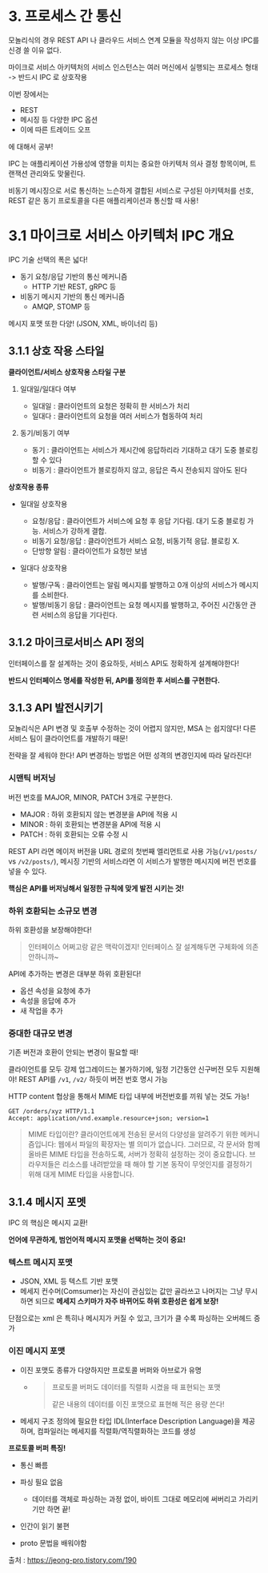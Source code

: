 # 3. 프로세스 간 통신

모놀리식의 경우 REST API 나 클라우드 서비스 연계 모듈을 작성하지 않는 이상 
IPC를 신경 쓸 이유 없다.

마이크로 서비스 아키텍처의 서비스 인스턴스는 여러 머신에서 실행되는 프로세스 형태 -> 반드시 IPC 로 상호작용

이번 장에서는

- REST
- 메시징 등 다양한 IPC 옵션
- 이에 따른 트레이드 오프

에 대해서 공부!



IPC 는 애플리케이션 가용성에 영향을 미치는 중요한 아키텍처 의사 결정 항목이며, 트랜잭션 관리와도  맞물린다.

비동기 메시징으로 서로 통신하는 느슨하게 결합된 서비스로 구성된 아키텍처를 선호, REST 같은 동기 프로토콜을 다른 애플리케이션과 통신할 때 사용!



# 3.1 마이크로 서비스 아키텍처 IPC 개요

IPC 기술 선택의 폭은 넓다!

- 동기 요청/응답 기반의 통신 메커니즘
  - HTTP 기반 REST, gRPC 등 
- 비동기 메시지 기반의 통신 메커니즘
  - AMQP, STOMP 등

메시지 포맷 또한 다양! (JSON, XML, 바이너리 등)



## 3.1.1 상호 작용 스타일

**클라이언트/서비스 상호작용 스타일 구분**

1. 일대일/일대다 여부
   - 일대일 : 클라이언트의 요청은 정확히 한 서비스가 처리
   - 일대다 : 클라이언트의 요청을 여러 서비스가 협동하여 처리

2. 동기/비동기 여부
   - 동기 : 클라이언트는 서비스가 제시간에 응답하리라 기대하고 대기 도중 블로킹할 수 있다
   - 비동기 : 클라이언트가 블로킹하지 않고, 응답은 즉시 전송되지 않아도 된다



**상호작용 종류**

- 일대일 상호작용 
  - 요청/응답 : 클라이언트가 서비스에 요청 후 응답 기다림. 대기 도중 블로킹 가능. 서비스가 강하게 결합.
  - 비동기 요청/응답 : 클라이언트가 서비스 요청, 비동기적 응답.  블로킹 X.
  - 단방향 알림 : 클라이언트가 요청만 보냄

- 일대다 상호작용
  - 발행/구독 : 클라이언트는 알림 메시지를 발행하고 0개 이상의 서비스가 메시지를 소비한다.
  - 발행/비동기 응답 : 클라이언트는 요청 메시지를 발행하고, 주어진 시간동안 관련 서비스의 응답을 기다린다.



## 3.1.2 마이크로서비스 API 정의

인터페이스를 잘 설계하는 것이 중요하듯, 서비스 API도 정확하게 설계해야한다!

**반드시 인터페이스 명세를 작성한 뒤, API를 정의한 후 서비스를 구현한다.**



## 3.1.3 API 발전시키기

모놀리식은 API 변경 및 호출부 수정하는 것이 어렵지 않지만,
MSA 는 쉽지않다!
다른 서비스 팀이 클라이언트를 개발하기 때문!

전략을 잘 세워야 한다! API 변경하는 방법은 어떤 성격의 변경인지에 따라 달라진다!

### 시맨틱 버저닝

버전 번호를 MAJOR, MINOR, PATCH 3개로 구분한다.

- MAJOR : 하위 호환되지 않는 변경분을 API에 적용 시
- MINOR : 하위 호환되는 변경분을 API에 적용 시
- PATCH : 하위 호환되는 오류 수정 시

REST API 라면 메이저 버전을 URL 경로의 첫번째 엘리먼트로 사용 가능(`/v1/posts/` vs `/v2/posts/`), 
메시징 기반의 서비스라면 이 서비스가 발행한 메시지에 버전 번호를 넣을 수 있다.

**핵심은 API를 버저닝해서 일정한 규칙에 맞게 발전 시키는 것!**

### 하위 호환되는 소규모 변경

하위 호환성을 보장해야한다! 

> 인터페이스 어쩌고랑 같은 맥락이겠지! 인터페이스 잘 설계해두면 구체화에 의존 안하니까~

API에 추가하는 변경은 대부분 하위 호환된다!

- 옵션 속성을 요청에 추가
- 속성을 응답에 추가
- 새 작업을 추가



### 중대한 대규모 변경

기존 버전과 호환이 안되는 변경이 필요할 때!

클라이언트를 모두 강제 업그레이드는 불가하기에, 일정 기간동안 신구버전 모두 지원해야!
REST API를 `/v1`, `/v2/` 하듯이 버전 번호 명시 가능

HTTP content 협상을 통해서 MIME 타입 내부에 버전번호를 끼워 넣는 것도 가능!

```http
GET /orders/xyz HTTP/1.1
Accept: application/vnd.example.resource+json; version=1
```

> MIME 타입이란?
> 클라이언트에게 전송된 문서의 다양성을 알려주기 위한 메커니즘입니다: 웹에서 파일의 확장자는 별  의미가 없습니다. 그러므로, 각 문서와 함께 올바른 MIME 타입을 전송하도록, 서버가 정확히 설정하는 것이 중요합니다. 브라우저들은 리소스를 내려받았을 때 해야 할 기본 동작이 무엇인지를 결정하기 위해 대게 MIME 타입을 사용합니다.



## 3.1.4 메시지 포멧

IPC 의 핵심은 메시지 교환!

**언어에 무관하게, 범언어적 메시지 포맷을 선택하는 것이 중요!**

### 텍스트 메시지 포맷

- JSON, XML 등 텍스트 기반 포맷
- 메세지 컨수머(Comsumer)는 자신이 관심있는 값만 골라쓰고 
  나머지는 그냥 무시하면 되므로 **메세지 스키마가 자주 바뀌어도 하위 호환성은 쉽게 보장!**

단점으로는 xml 은 특히나 메시지가 커질 수 있고, 크기가 클 수록 파싱하는 오버헤드 증가

### 이진 메시지 포맷

- 이진 포맷도 종류가 다양하지만 프로토콜 버퍼와 아브로가 유명

  - > 프로토콜 버퍼도 데이터를 직렬화 시켰을 때 표현되는 포맷
    >
    > 같은 내용의 데이터를 이진 포맷으로 표현해 적은 용량 쓴다!

- 메세지 구조 정의에 필요한 타입 IDL(Interface Description Language)을 제공하며, 
  컴파일러는 메세지를 직렬화/역직렬화하는 코드를 생성



**프로토콜 버퍼 특징!**

- 통신 빠름
- 파싱 필요 없음 
  - 데이터를 객체로 파싱하는 과정 없이, 바이트 그대로 메모리에 써버리고 가리키기만 하면 끝!

- 인간이 읽기 불편
- proto 문법을 배워야함

출처 : https://jeong-pro.tistory.com/190
